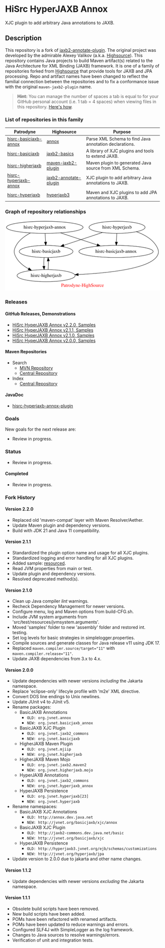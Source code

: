 # HiSrc HyperJAXB Annox

XJC plugin to add arbitrary Java annotations to JAXB.

## Description

This repository is a fork of [jaxb2-annotate-plugin][24]. The original project
was developed by the admirable Alexey Valikov (a.k.a. [Highsource][2]). This
repository contains Java projects to build Maven artifact(s) related to the
Java Architecture for XML Binding (JAXB) framework. It is one of a family of
repositories forked from [Highsource][2] that provide tools for JAXB and JPA
processing. Repo and artifact names have been changed to reflect the familial
connection between the repositories and to fix a conformance issue with the
original `maven-jaxb2-plugin` name.

> **Hint:** You can manage the number of spaces a tab is equal to for your
> GitHub personal account (i.e. 1 tab = 4 spaces) when viewing files in this
> repository. [Here's how][3].

### List of repositories in this family

| Patrodyne                   | Highsource                  | Purpose                                                |
| --------------------------- | --------------------------- | ------------------------------------------------------ |
| [hisrc-basicjaxb-annox][11] | [annox][21]                 | Parse XML Schema to find Java annotation declarations. |
| [hisrc-basicjaxb][12]       | [jaxb2-basics][22]          | A library of XJC plugins and tools to extend JAXB.     |
| [hisrc-higherjaxb][13]      | [maven-jaxb2-plugin][23]    | Maven plugin to generated Java source from XML Schema. |
| [hisrc-hyperjaxb-annox][14] | [jaxb2-annotate-plugin][24] | XJC plugin to add arbitrary Java annotations to JAXB.  |
| [hisrc-hyperjaxb][15]       | [hyperjaxb3][25]            | Maven and XJC plugins to add JPA annotations to JAXB.  |

### Graph of repository relationships

![Patrodyne-Highsource Graph][1]

### Releases

#### GitHub Releases, Demonstrations

* [HiSrc HyperJAXB Annox v2.2.0, Samples][34]
* [HiSrc HyperJAXB Annox v2.1.1, Samples][33]
* [HiSrc HyperJAXB Annox v2.1.0, Samples][32]
* [HiSrc HyperJAXB Annox v2.0.0, Samples][31]

#### Maven Repositories

* Search
	* [MVN Repository](https://mvnrepository.com/artifact/org.patrodyne.jvnet?sort=popular)
	* [Central Repository](https://central.sonatype.com/search?q=org.patrodyne.jvnet+hisrc-hyperjaxb-annox&sort=name)
* Index
	* [Central Repository](https://repo1.maven.org/maven2/org/patrodyne/jvnet/)

#### JavaDoc

* [hisrc-hyperjaxb-annox-plugin][40]

### Goals

New goals for the next release are:

* Review in progress.

### Status

* Review in progress.

#### Completed

* Review in progress.

### Fork History

#### Version 2.2.0

* Replaced old 'maven-compat' layer with Maven Resolver/Aether.
* Update Maven plugin and dependency versions.
* Build with JDK 21 and Java 11 compatibility.

#### Version 2.1.1

* Standardized the plugin option name and usage for all XJC plugins.
* Standardized logging and error handling for all XJC plugins.
* Added sample: [resourced](https://github.com/patrodyne/hisrc-hyperjaxb-annox/blob/master/assembly/samples/resourced/README.md).
* Read JVM properties from main or test.
* Update plugin and dependency versions.
* Resolved deprecated method(s).

#### Version 2.1.0

* Clean up Java compiler _lint_ warnings.
* Recheck Dependency Management for newer versions.
* Configure menu, log and Maven options from build-CFG.sh.
* Include JVM system arguments from 'src/test/resources/jvmsystem.arguments'.
* Moved 'samples' folder to new 'assembly' folder and restored int. testing.
* Set log levels for basic strategies in simplelogger.properties.
* Compile sources and generate classes for Java release v11 using JDK 17.
* Replaced `maven.compiler.source/target="11"` with `maven.compiler.release="11"`.
* Update JAXB dependencies from 3.x to 4.x.

#### Version 2.0.0

* Update dependencies with newer versions *including* the Jakarta namespace.
* Replace 'eclipse-only' lifecyle profile with 'm2e' XML directive.
* Convert DOS line endings to Unix newlines.
* Update JUnit v4 to JUnit v5.
* Rename packages:
    * BasicJAXB Annotations
        * `OLD: org.jvnet.annox`
        * `NEW: org.jvnet.basicjaxb_annox`
    * BasicJAXB XJC Plugin
        * `OLD: org.jvnet.jaxb2_commons`
        * `NEW: org.jvnet.basicjaxb`
    * HigherJAXB Maven Plugin
        * `OLD: org.jvnet.mjiip`
        * `NEW: org.jvnet.higherjaxb`
    * HigherJAXB Maven Mojo
        * `OLD: org.jvnet.jaxb2.maven2`
        * `NEW: org.jvnet.higherjaxb.mojo`
    * HyperJAXB Annotations
        * `OLD: org.jvnet.jaxb2_commons`
        * `NEW: org.jvnet.hyperjaxb_annox`
    * HyperJAXB Persistence
        * `OLD: org.jvnet.hyperjaxb[23]`
        * `NEW: org.jvnet.hyperjaxb`
* Rename namespaces:
    * BasicJAXB XJC Annotations
        * `OLD: http://annox.dev.java.net`
        * `NEW: http://jvnet.org/basicjaxb/xjc/annox`
    * BasicJAXB XJC Plugin
        * `OLD: http://jaxb2-commons.dev.java.net/basic`
        * `NEW: http://jvnet.org/basicjaxb/xjc`
    * HyperJAXB Persistence
        * `OLD: http://hyperjaxb3.jvnet.org/ejb/schemas/customizations`
        * `NEW: http://jvnet.org/hyperjaxb/jpa`
* Update version to 2.0.0 due to jakarta and other name changes.

#### Version 1.1.2

* Update dependencies with newer versions *excluding* the Jakarta namespace.

#### Version 1.1.1

* Obsolete build scripts have been removed.
* New build scripts have been added.
* POMs have been refactored with renamed artifacts.
* POMs have been updated to reduce warnings and errors.
* Configured SLF4J with SimpleLogger as the log framework.
* Changes to Java sources to resolve warnings/errors.
* Verification of unit and integration tests.

<!-- References -->

  [1]: https://raw.githubusercontent.com/patrodyne/hisrc-hyperjaxb/master/etc/hisrc-repositories.svg
  [2]: https://github.com/highsource
  [3]: https://docs.github.com/en/account-and-profile/setting-up-and-managing-your-personal-account-on-github/managing-user-account-settings/managing-your-tab-size-rendering-preference
  [11]: https://github.com/patrodyne/hisrc-basicjaxb-annox#readme
  [12]: https://github.com/patrodyne/hisrc-basicjaxb#readme
  [13]: https://github.com/patrodyne/hisrc-higherjaxb#readme
  [14]: https://github.com/patrodyne/hisrc-hyperjaxb-annox#readme
  [15]: https://github.com/patrodyne/hisrc-hyperjaxb#readme
  [21]: https://github.com/highsource/annox/tree/1.0.2#readme
  [22]: https://github.com/highsource/jaxb2-basics/tree/0.12.0#readme
  [23]: https://github.com/highsource/maven-jaxb2-plugin/tree/0.14.0#readme
  [24]: https://github.com/highsource/jaxb2-annotate-plugin/tree/1.1.0#readme
  [25]: https://github.com/highsource/hyperjaxb3/tree/0.6.2#readme
  [31]: https://github.com/patrodyne/hisrc-hyperjaxb-annox/releases/tag/2.0.0
  [32]: https://github.com/patrodyne/hisrc-hyperjaxb-annox/releases/tag/2.1.0
  [33]: https://github.com/patrodyne/hisrc-hyperjaxb-annox/releases/tag/2.1.1
  [34]: https://github.com/patrodyne/hisrc-hyperjaxb-annox/releases/tag/2.2.0
  [40]: https://javadoc.io/doc/org.patrodyne.jvnet/hisrc-hyperjaxb-annox-plugin/latest/index.html


